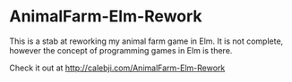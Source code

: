 # AnimalFarm-Elm-Rework

This is a stab at reworking my animal farm game in Elm. It is not complete, however the concept of programming games in Elm is there.

Check it out at http://calebji.com/AnimalFarm-Elm-Rework
